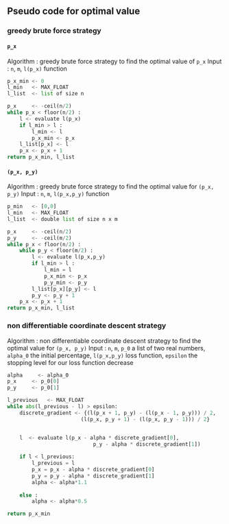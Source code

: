 ## Pseudo code for optimal value
### greedy brute force strategy
#### ``p_x``
Algorithm : greedy brute force strategy to find the optimal value of ``p_x``
Input     : ``n``, ``m``, ``l(p_x)`` function

```python
p_x_min <- 0
l_min   <- MAX_FLOAT
l_list  <- list of size n

p_x     <- -ceil(n/2)
while p_x < floor(n/2) :
    l <- evaluate l(p_x)
    if l_min > l :
        l_min <- l
        p_x_min <- p_x
    l_list[p_x] <- l
    p_x <- p_x + 1
return p_x_min, l_list
```

#### ``(p_x, p_y)``
Algorithm : greedy brute force strategy to find the optimal value for ``(p_x, p_y)``
Input     : ``n``, ``m``, ``l(p_x,p_y)`` function
```python
p_min   <- [0,0]
l_min   <- MAX_FLOAT
l_list  <- double list of size n x m

p_x     <- -ceil(n/2)
p_y     <- -ceil(m/2)
while p_x < floor(n/2) :
    while p_y < floor(m/2) :
        l <- evaluate l(p_x,p_y)
        if l_min > l :
            l_min = l
            p_x_min <- p_x
            p_y_min <- p_y
        l_list[p_x][p_y] <- l
        p_y <- p_y + 1
    p_x <- p_x + 1
return p_x_min, l_list
```
### non differentiable coordinate descent strategy 
Algorithm : non differentiable coordinate descent strategy to find the optimal value for ``(p_x, p_y)``
Input     : ``n``, ``m``, ``p_0`` a list of two real numbers, ``alpha_0`` the initial percentage, ``l(p_x,p_y)`` loss function,
 ``epsilon`` the stopping level for our loss function decrease
```python
alpha     <- alpha_0
p_x     <- p_0[0]
p_y     <- p_0[1]

l_previous   <- MAX_FLOAT
while abs(l_previous - l) > epsilon:
    discrete_gradient <- {(l(p_x + 1, p_y) - (l(p_x - 1, p_y))) / 2, 
                        (l(p_x, p_y + 1) - (l(p_x, p_y - 1))) / 2}


    l  <- evaluate l(p_x - alpha * discrete_gradient[0],
                            p_y - alpha * discrete_gradient[1])
    
    if l < l_previous:
        l_previous = l
        p_x = p_x - alpha * discrete_gradient[0]
        p_y = p_y - alpha * discrete_gradient[1]
        alpha <- alpha*1.1
    
    else :
        alpha <- alpha*0.5

return p_x_min
```